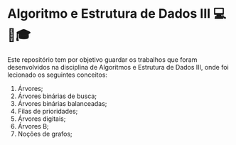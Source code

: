 # Algoritmo e Estrutura de Dados III :computer::book::mortar_board:

Este repositório tem por objetivo guardar os trabalhos que foram desenvolvidos na disciplina de Algoritmos e Estrutura de Dados III, onde foi lecionado os seguintes conceitos:

1. Árvores;
2. Árvores binárias de busca;
3. Árvores binárias balanceadas;
4. Filas de prioridades;
5. Árvores digitais;
6. Árvores B;
7. Noções de grafos;
